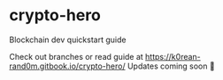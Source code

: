# crypto-hero
Blockchain dev quickstart guide

Check out branches or read guide at https://k0rean-rand0m.gitbook.io/crypto-hero/
Updates coming soon 🙂
